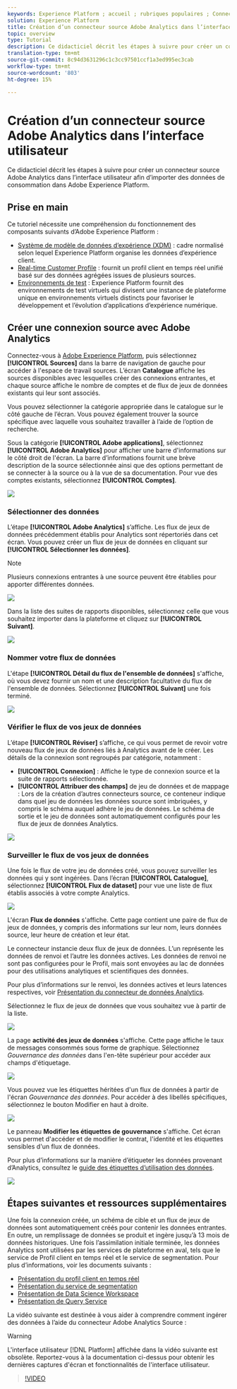 ```yaml
---
keywords: Experience Platform ; accueil ; rubriques populaires ; Connecteur source Analytics ; Connecteur Analytics ; Source Analytics ; Analytics
solution: Experience Platform
title: Création d’un connecteur source Adobe Analytics dans l’interface utilisateur
topic: overview
type: Tutorial
description: Ce didacticiel décrit les étapes à suivre pour créer un connecteur source Adobe Analytics dans l’interface utilisateur afin d’importer des données de consommation dans Adobe Experience Platform.
translation-type: tm+mt
source-git-commit: 8c94d3631296c1c3cc97501ccf1a3ed995ec3cab
workflow-type: tm+mt
source-wordcount: '803'
ht-degree: 15%

---
```



# Création d’un connecteur source Adobe Analytics dans l’interface utilisateur

Ce didacticiel décrit les étapes à suivre pour créer un connecteur source Adobe Analytics dans l’interface utilisateur afin d’importer des données de consommation dans Adobe Experience Platform.

## Prise en main

Ce tutoriel nécessite une compréhension du fonctionnement des composants suivants d’Adobe Experience Platform :

* [Système de modèle de données d’expérience (XDM)](../../../../../xdm/home.md) : cadre normalisé selon lequel Experience Platform organise les données d’expérience client.
* [Real-time Customer Profile](../../../../../profile/home.md) : fournit un profil client en temps réel unifié basé sur des données agrégées issues de plusieurs sources.
* [Environnements de test](../../../../../sandboxes/home.md) : Experience Platform fournit des environnements de test virtuels qui divisent une instance de plateforme unique en environnements virtuels distincts pour favoriser le développement et l’évolution d’applications d’expérience numérique.

## Créer une connexion source avec Adobe Analytics

Connectez-vous à [Adobe Experience Platform](https://platform.adobe.com), puis sélectionnez **[!UICONTROL Sources]** dans la barre de navigation de gauche pour accéder à l&#39;espace de travail sources. L’écran **Catalogue** affiche les sources disponibles avec lesquelles créer des connexions entrantes, et chaque source affiche le nombre de comptes et de flux de jeux de données existants qui leur sont associés.

Vous pouvez sélectionner la catégorie appropriée dans le catalogue sur le côté gauche de l’écran. Vous pouvez également trouver la source spécifique avec laquelle vous souhaitez travailler à l’aide de l’option de recherche.

Sous la catégorie **[!UICONTROL Adobe applications]**, sélectionnez **[!UICONTROL Adobe Analytics]** pour afficher une barre d&#39;informations sur le côté droit de l&#39;écran. La barre d’informations fournit une brève description de la source sélectionnée ainsi que des options permettant de se connecter à la source ou à la vue de sa documentation. Pour vue des comptes existants, sélectionnez **[!UICONTROL Comptes]**.

![](../../../../images/tutorials/create/analytics/catalog.png)

### Sélectionner des données

L’étape **[!UICONTROL Adobe Analytics]** s’affiche. Les flux de jeux de données précédemment établis pour Analytics sont répertoriés dans cet écran. Vous pouvez créer un flux de jeux de données en cliquant sur **[!UICONTROL Sélectionner les données]**.

>[!NOTE]
>
>Plusieurs connexions entrantes à une source peuvent être établies pour apporter différentes données.

![](../../../../images/tutorials/create/analytics/dataset-flows.png)

<!---Analytics report suites can be configured for one sandbox at a time. To import the same report suite into a different sandbox, the dataset flow will have to be deleted and instantiated again via configuration for a different sandbox.--->

Dans la liste des suites de rapports disponibles, sélectionnez celle que vous souhaitez importer dans la plateforme et cliquez sur **[!UICONTROL Suivant]**.

![](../../../../images/tutorials/create/analytics/select-data.png)

### Nommer votre flux de données

L&#39;étape **[!UICONTROL Détail du flux de l&#39;ensemble de données]** s&#39;affiche, où vous devez fournir un nom et une description facultative du flux de l&#39;ensemble de données. Sélectionnez **[!UICONTROL Suivant]** une fois terminé.

![](../../../../images/tutorials/create/analytics/dataset-flow-detail.png)

### Vérifier le flux de vos jeux de données

L’étape **[!UICONTROL Réviser]** s’affiche, ce qui vous permet de revoir votre nouveau flux de jeux de données liés à Analytics avant de le créer. Les détails de la connexion sont regroupés par catégorie, notamment :

* **[!UICONTROL Connexion]** : Affiche le type de connexion source et la suite de rapports sélectionnée.
* **[!UICONTROL Attribuer des champs]** de jeu de données et de mappage : Lors de la création d’autres connecteurs source, ce conteneur indique dans quel jeu de données les données source sont imbriquées, y compris le schéma auquel adhère le jeu de données. Le schéma de sortie et le jeu de données sont automatiquement configurés pour les flux de jeux de données Analytics.

![](../../../../images/tutorials/create/analytics/review.png)

### Surveiller le flux de vos jeux de données

Une fois le flux de votre jeu de données créé, vous pouvez surveiller les données qui y sont ingérées. Dans l’écran **[!UICONTROL Catalogue]**, sélectionnez **[!UICONTROL Flux de dataset]** pour vue une liste de flux établis associés à votre compte Analytics.

![](../../../../images/tutorials/create/analytics/catalog-dataset-flows.png)

L&#39;écran **Flux de données** s&#39;affiche. Cette page contient une paire de flux de jeux de données, y compris des informations sur leur nom, leurs données source, leur heure de création et leur état.

Le connecteur instancie deux flux de jeux de données. L’un représente les données de renvoi et l’autre les données actives. Les données de renvoi ne sont pas configurées pour le Profil, mais sont envoyées au lac de données pour des utilisations analytiques et scientifiques des données.

Pour plus d’informations sur le renvoi, les données actives et leurs latences respectives, voir [Présentation du connecteur de données Analytics](../../../../connectors/adobe-applications/analytics.md).

Sélectionnez le flux de jeux de données que vous souhaitez vue à partir de la liste.

![](../../../../images/tutorials/create/analytics/backfill.png)

La page **activité des jeux de données** s&#39;affiche. Cette page affiche le taux de messages consommés sous forme de graphique. Sélectionnez *Gouvernance des données* dans l&#39;en-tête supérieur pour accéder aux champs d&#39;étiquetage.

![](../../../../images/tutorials/create/analytics/batches.png)

Vous pouvez vue les étiquettes héritées d&#39;un flux de données à partir de l&#39;écran *Gouvernance des données*. Pour accéder à des libellés spécifiques, sélectionnez le bouton Modifier en haut à droite.

![](../../../../images/tutorials/create/analytics/data-gov.png)

Le panneau **Modifier les étiquettes de gouvernance** s&#39;affiche. Cet écran vous permet d&#39;accéder et de modifier le contrat, l&#39;identité et les étiquettes sensibles d&#39;un flux de données.

Pour plus d’informations sur la manière d’étiqueter les données provenant d’Analytics, consultez le [guide des étiquettes d’utilisation des données](../../../../../data-governance/labels/user-guide.md).

![](../../../../images/tutorials/create/analytics/labels.png)

## Étapes suivantes et ressources supplémentaires

Une fois la connexion créée, un schéma de cible et un flux de jeux de données sont automatiquement créés pour contenir les données entrantes. En outre, un remplissage de données se produit et ingère jusqu’à 13 mois de données historiques. Une fois l’assimilation initiale terminée, les données Analytics sont utilisées par les services de plateforme en aval, tels que le service de Profil client en temps réel et le service de segmentation. Pour plus d’informations, voir les documents suivants :

* [Présentation du profil client en temps réel](../../../../../profile/home.md)
* [Présentation du service de segmentation](../../../../../segmentation/home.md)
* [Présentation de Data Science Workspace](../../../../../data-science-workspace/home.md)
* [Présentation de Query Service](../../../../../query-service/home.md)

La vidéo suivante est destinée à vous aider à comprendre comment ingérer des données à l’aide du connecteur Adobe Analytics Source :

>[!WARNING]
>
> L&#39;interface utilisateur [!DNL Platform] affichée dans la vidéo suivante est obsolète. Reportez-vous à la documentation ci-dessus pour obtenir les dernières captures d&#39;écran et fonctionnalités de l&#39;interface utilisateur.

>[!VIDEO](https://video.tv.adobe.com/v/29687?quality=12&learn=on)


